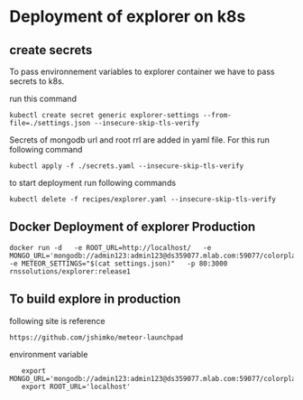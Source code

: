 # Deployment of explorer on k8s


## create secrets

To pass environnement variables to explorer container we have to pass secrets to k8s.

run this command
```
kubectl create secret generic explorer-settings --from-file=./settings.json --insecure-skip-tls-verify
```

Secrets of mongodb url and root rrl are added in yaml file. For this run following command

```
kubectl apply -f ./secrets.yaml --insecure-skip-tls-verify
```

to start deployment run following commands

```
kubectl delete -f recipes/explorer.yaml --insecure-skip-tls-verify
```


## Docker Deployment of explorer Production

```
docker run -d   -e ROOT_URL=http://localhost/   -e MONGO_URL='mongodb://admin123:admin123@ds359077.mlab.com:59077/colorplatform'   -e METEOR_SETTINGS="$(cat settings.json)"   -p 80:3000   rnssolutions/explorer:release1

```

## To build explore in production 

following site is reference

```
https://github.com/jshimko/meteor-launchpad
```
environment variable 
```
   export MONGO_URL='mongodb://admin123:admin123@ds359077.mlab.com:59077/colorplatform'
   export ROOT_URL='localhost'
```
